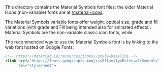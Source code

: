 This directory contains the Material Symbols font files; the older Material Icons (non-variable) fonts are at [/material-icons](https://github.com/google/material-design-icons/tree/master/font/material-icons).

The Material Symbols variable fonts offer weight, optical size, grade and fill variations (with grade and Fill being intended also for animated effects). Material Symbols are the non-variable classic icon fonts, while

The recommended way to use the Material Symbols font is by linking to the web font hosted on Google Fonts:

```html
<!-- https://material.io/resources/icons/?style=baseline -->
<link href="https://fonts.googleapis.com/css2?family=Material+Symbols"
      rel="stylesheet">

```


